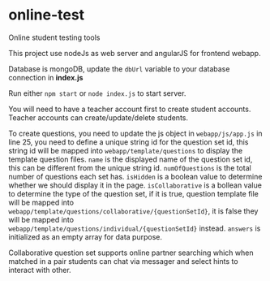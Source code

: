 # online-test

Online student testing tools

This project use nodeJs as web server and angularJS for frontend webapp.

Database is mongoDB, update the `dbUrl` variable to your database connection in **index.js**

Run either `npm start` or `node index.js` to start server.

You will need to have a teacher account first to create student accounts. Teacher accounts can create/update/delete students.

To create questions, you need to update the js object in `webapp/js/app.js` in line 25, you need to define a unique string id for the question set id, this string id will be mapped into `webapp/template/questions` to display the template question files.
`name` is the displayed name of the question set id, this can be different from the unique string id.
`numOfQuestions` is the total number of questions each set has.
`isHidden` is a boolean value to determine whether we should display it in the page.
`isCollaborative` is a bollean value to determine the type of the question set, if it is true, question template file will be mapped into `webapp/template/questions/collaborative/{questionSetId}`, it is false they will be mapped into `webapp/template/questions/individual/{questionSetId}` instead.
`answers` is initialized as an empty array for data purpose.

Collaborative question set supports online partner searching which when matched in a pair students can chat via messager and select hints to interact with other.

